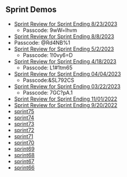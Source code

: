 ## Sprint Demos

* [Sprint Review for Sprint Ending 8/23/2023](https://us06web.zoom.us/rec/share/MEYC_XOh69Ew8-A1AarBcqyF2zIL0_6jOG7QIdsLv37lGzBMby49NA9L1DyAF1at.lpLZGmLAGER0kkKR)
  * Passcode: 9wW=lhvm
*  [Sprint Review for Sprint Ending 8/8/2023](https://us06web.zoom.us/rec/share/TkDnLLGc4SlCSYSylZ_gPC5trT-UEalvdThWZl3oR_UfAVKJLBjmEu8p66PJ0VrN.tAEPrk0DX3tH0eKM)
  * Passcode: @Rd4NB%1
* [Sprint Review for Sprint Ending 5/2/2023](https://us06web.zoom.us/rec/share/udTxvPY9aag9cOMCX-eT-c8aGEify4bbK95edghJAgaq9LY_5A9COBJTTmTregYh.xBY7KPRlBcoKbF0X)
  * Passcode: 1!0vy6=D
* [Sprint Review for Sprint Ending 4/18/2023](https://us06web.zoom.us/rec/share/yRbQvzpZai-3sdr2IRMkMM8eGmd2lyihTCu_8PYghxDSGFp44UAnW_LMBRFWAL3I.C2yjSpGEsNYOabIV)
  * Passcode: L1#1tm65
* [Sprint Review for Sprint Ending 04/04/2023](https://us06web.zoom.us/rec/share/TlqF7ZafdzJXhNc0oOANgnmsR1MS7yRIkjTbuz0wChpVASMyhGGdjuyXo9q0oQXv.lIXtXNsD9XkmrZHw)
  * Passcode:&SL792CS
* [Sprint Review for Sprint Ending 03/22/2023](https://us06web.zoom.us/rec/share/icHKow4i7uvRz0C1ZYzyjpGN6vMGCOVl7hIs7fKGLlPPqbp3qV8Nyr2iG4iXjlMI.o17jJPdDKLsAgluw)
  * Passcode: 7GC?pA.1  
* [Sprint Review for Sprint Ending 11/01/2022](https://github.com/department-of-veterans-affairs/va.gov-team/blob/master/products/health-care/checkin/sprintdemo/sprint-ending-11-01-2022.md)
* [Sprint Review for Sprint Ending 9/20/2022](https://github.com/department-of-veterans-affairs/va.gov-team/blob/master/products/health-care/checkin/sprintdemo/sprint-ending-9-20-2022.md)
* [sprint75](products/health-care/checkin/sprintdemo/Sprint75.md)
* [sprint74](products/health-care/checkin/sprintdemo/Sprint74.md)
* [sprint73](https://github.com/department-of-veterans-affairs/va.gov-team/blob/681b72b88017ec48ff9bc9d3a35f9fbc73a4ffa0/products/health-care/checkin/sprintdemo/Sprint73.md)
* [sprint72](https://github.com/department-of-veterans-affairs/va.gov-team/blob/681b72b88017ec48ff9bc9d3a35f9fbc73a4ffa0/products/health-care/checkin/sprintdemo/Sprint72.md)
* [sprint71](https://github.com/department-of-veterans-affairs/va.gov-team/blob/681b72b88017ec48ff9bc9d3a35f9fbc73a4ffa0/products/health-care/checkin/sprintdemo/Sprint71.md)
* [sprint70](https://github.com/department-of-veterans-affairs/va.gov-team/blob/681b72b88017ec48ff9bc9d3a35f9fbc73a4ffa0/products/health-care/checkin/sprintdemo/Sprint70.md) 
* [sprint69](https://github.com/department-of-veterans-affairs/va.gov-team/blob/681b72b88017ec48ff9bc9d3a35f9fbc73a4ffa0/products/health-care/checkin/sprintdemo/Sprint69.md)
* [sprint68](https://github.com/department-of-veterans-affairs/va.gov-team/blob/681b72b88017ec48ff9bc9d3a35f9fbc73a4ffa0/products/health-care/checkin/sprintdemo/Sprint68.md)
* [sprint67](https://github.com/department-of-veterans-affairs/va.gov-team/blob/681b72b88017ec48ff9bc9d3a35f9fbc73a4ffa0/products/health-care/checkin/sprintdemo/Sprint67.md)
* [sprint66](https://github.com/department-of-veterans-affairs/va.gov-team/blob/681b72b88017ec48ff9bc9d3a35f9fbc73a4ffa0/products/health-care/checkin/sprintdemo/Sprint66.md)








